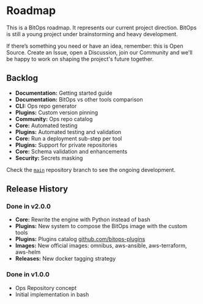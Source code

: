 # Roadmap

This is a BitOps roadmap. It represents our current project direction.
BitOps is still a young project under brainstorming and heavy development.

If there’s something you need or have an idea, remember: this is Open Source.
Create an Issue, open a Discussion, join our Community and we'll be happy to work on shaping the project's future together.

## Backlog
- **Documentation:** Getting started guide
- **Documentation:** BitOps vs other tools comparison
- **CLI:** Ops repo generator
- **Plugins:** Custom version pinning
- **Community:** Ops repo catalog
- **Core:** Automated testing
- **Plugins:** Automated testing and validation
- **Core:** Run a deployment sub-step per tool
- **Plugins:** Support for private repositories
- **Core:** Schema validation and enhancements
- **Security:** Secrets masking

Check the [`main`](https://github.com/bitovi/bitops) repository branch to see the ongoing development.

## Release History
### Done in v2.0.0
  - **Core:** Rewrite the engine with Python instead of bash
  - **Plugins:** New system to compose the BitOps image with the custom tools
  - **Plugins:** Plugins catalog [github.com/bitops-plugins](https://github.com/bitops-plugins/)
  - **Images:** New official images: omnibus, aws-ansible, aws-terraform, aws-helm
  - **Releases:** New docker tagging strategy

### Done in v1.0.0
  - Ops Repository concept
  - Initial implementation in bash
